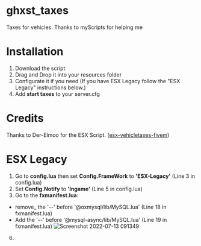 # ghxst_taxes
Taxes for vehicles. Thanks to myScripts for helping me

# Installation
1. Download the script
2. Drag and Drop it into your resources folder
4. Configurate it if you need (If you have ESX Legacy follow the "ESX Legacy" instructions below.)
5. Add **start taxes** to your server.cfg

# Credits
Thanks to Der-Elmoo for the ESX Script. ([esx-vehicletaxes-fivem](https://github.com/Der-Elmoo/esx-vehicletaxes-fivem))


# ESX Legacy
1. Go to **config.lua** then set **Config.FrameWork** to **'ESX-Legacy'** (Line 3 in config.lua)
2. Set **Config.Notify** to **'Ingame'** (Line 5 in config.lua)
3. Go to the **fxmanifest.lua**:
- remove_ the '--' before '@oxmysql/lib/MySQL.lua' (Line 18 in fxmanifest.lua)
- Add the '--' before '@mysql-async/lib/MySQL.lua' (Line 19 in fxmanifest.lua)
![Screenshot 2022-07-13 091349](https://user-images.githubusercontent.com/61068944/178673460-5c98a0e4-892c-49b6-b3f2-1f7c85211bec.png)
6.

